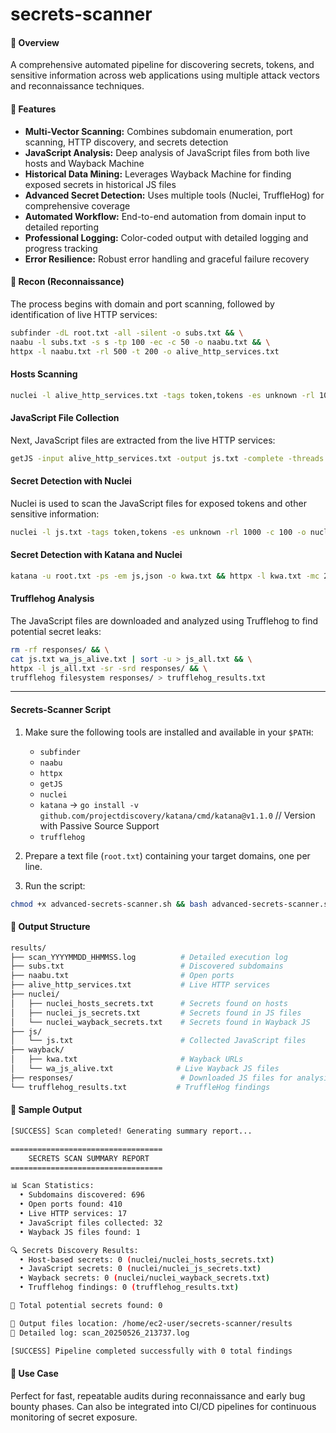 # secrets-scanner
#### 📌 Overview

A comprehensive automated pipeline for discovering secrets, tokens, and sensitive information across web applications using multiple attack vectors and reconnaissance techniques.

#### 🚀 **Features**

- **Multi-Vector Scanning:** Combines subdomain enumeration, port scanning, HTTP discovery, and secrets detection
- **JavaScript Analysis:** Deep analysis of JavaScript files from both live hosts and Wayback Machine
- **Historical Data Mining:** Leverages Wayback Machine for finding exposed secrets in historical JS files
- **Advanced Secret Detection:** Uses multiple tools (Nuclei, TruffleHog) for comprehensive coverage
- **Automated Workflow:** End-to-end automation from domain input to detailed reporting
- **Professional Logging:** Color-coded output with detailed logging and progress tracking
- **Error Resilience:** Robust error handling and graceful failure recovery

#### 🚀 Recon (Reconnaissance)

The process begins with domain and port scanning, followed by identification of live HTTP services:
```bash
subfinder -dL root.txt -all -silent -o subs.txt && \
naabu -l subs.txt -s s -tp 100 -ec -c 50 -o naabu.txt && \
httpx -l naabu.txt -rl 500 -t 200 -o alive_http_services.txt
```
#### Hosts Scanning
```bash
nuclei -l alive_http_services.txt -tags token,tokens -es unknown -rl 1000 -c 100 -o nuclei_hosts_secrets.txt
```
#### JavaScript File Collection

Next, JavaScript files are extracted from the live HTTP services:
```bash
getJS -input alive_http_services.txt -output js.txt -complete -threads 200
```
#### Secret Detection with Nuclei

Nuclei is used to scan the JavaScript files for exposed tokens and other sensitive information:
```bash
nuclei -l js.txt -tags token,tokens -es unknown -rl 1000 -c 100 -o nuclei_js_secrets.txt
```
#### Secret Detection with Katana and Nuclei

```bash
katana -u root.txt -ps -em js,json -o kwa.txt && httpx -l kwa.txt -mc 200 -o wa_js_alive.txt && nuclei -l wa_js_alive.txt -tags token,tokens -es unknown -rl 1000 -c 100 -o nuclei_wayback_secrets.txt
```

#### Trufflehog Analysis

The JavaScript files are downloaded and analyzed using Trufflehog to find potential secret leaks:
```bash
rm -rf responses/ && \
cat js.txt wa_js_alive.txt | sort -u > js_all.txt && \
httpx -l js_all.txt -sr -srd responses/ && \
trufflehog filesystem responses/ > trufflehog_results.txt
```
---

#### Secrets-Scanner Script

1. Make sure the following tools are installed and available in your `$PATH`:

   - `subfinder`
   - `naabu`
   - `httpx`
   - `getJS`
   - `nuclei`
   - `katana` -> `go install -v github.com/projectdiscovery/katana/cmd/katana@v1.1.0` // Version with Passive Source Support
   - `trufflehog`

2. Prepare a text file (`root.txt`) containing your target domains, one per line.
3. Run the script:
```bash
chmod +x advanced-secrets-scanner.sh && bash advanced-secrets-scanner.sh -f root.txt
```

#### 📁 Output Structure
```bash
results/
├── scan_YYYYMMDD_HHMMSS.log          # Detailed execution log
├── subs.txt                          # Discovered subdomains
├── naabu.txt                         # Open ports
├── alive_http_services.txt           # Live HTTP services
├── nuclei/
│   ├── nuclei_hosts_secrets.txt      # Secrets found on hosts
│   ├── nuclei_js_secrets.txt         # Secrets found in JS files
│   └── nuclei_wayback_secrets.txt    # Secrets found in Wayback JS
├── js/
│   └── js.txt                        # Collected JavaScript files
├── wayback/
│   ├── kwa.txt                       # Wayback URLs
│   └── wa_js_alive.txt              # Live Wayback JS files
├── responses/                        # Downloaded JS files for analysis
└── trufflehog_results.txt           # TruffleHog findings
```

#### 🎨 Sample Output
```bash
[SUCCESS] Scan completed! Generating summary report...

==================================
    SECRETS SCAN SUMMARY REPORT
==================================

📊 Scan Statistics:
  • Subdomains discovered: 696
  • Open ports found: 410
  • Live HTTP services: 17
  • JavaScript files collected: 32
  • Wayback JS files found: 1

🔍 Secrets Discovery Results:
  • Host-based secrets: 0 (nuclei/nuclei_hosts_secrets.txt)
  • JavaScript secrets: 0 (nuclei/nuclei_js_secrets.txt)
  • Wayback secrets: 0 (nuclei/nuclei_wayback_secrets.txt)
  • Trufflehog findings: 0 (trufflehog_results.txt)

🎯 Total potential secrets found: 0

📁 Output files location: /home/ec2-user/secrets-scanner/results
📝 Detailed log: scan_20250526_213737.log

[SUCCESS] Pipeline completed successfully with 0 total findings
```

#### 🧠 Use Case

Perfect for fast, repeatable audits during reconnaissance and early bug bounty phases. Can also be integrated into CI/CD pipelines for continuous monitoring of secret exposure.
